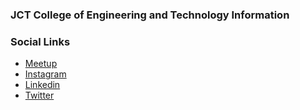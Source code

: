 ### JCT College of Engineering and Technology Information

### Social Links
* [Meetup](https://www.meetup.com/owasp-jct-college-of-engineering-and-technology/)
* [Instagram](https://instagram.com/owasp.jct?igshid=ZDdkNTZiNTM=)
* [Linkedin](https://www.linkedin.com/in/owasp-jct-cet-9186a5269)
* [Twitter](https://twitter.com/owasp_jct?t=PlsjcxjhvXZSSXsfpoXBsg&s=09)


